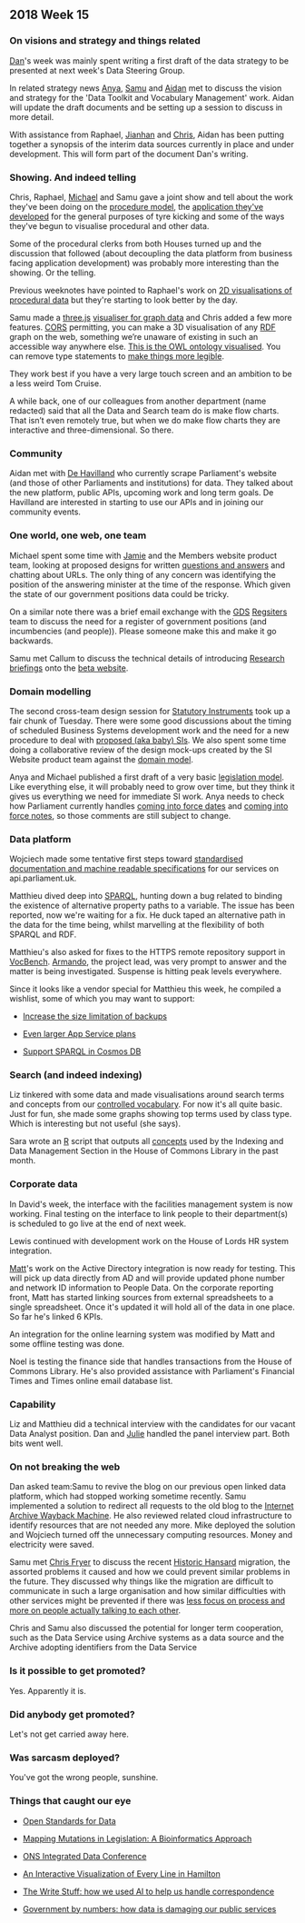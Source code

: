 ## 2018 Week 15

### On visions and strategy and things related

[Dan](https://twitter.com/dasbarrett)'s week was mainly spent writing a first draft of the data strategy to be presented at next week's Data Steering Group.

In related strategy news [Anya](https://twitter.com/bitten_), [Samu](https://twitter.com/langsamu) and [Aidan](https://twitter.com/aidan_morgan) met to discuss the vision and strategy for the 'Data Toolkit and Vocabulary Management' work. Aidan will update the draft documents and be setting up a session to discuss in more detail.

With assistance from Raphael, [Jianhan](https://twitter.com/jianhanzhu) and [Chris](https://twitter.com/chrisalcockdev), Aidan has been putting together a synopsis of the interim data sources currently in place and under development. This will form part of the document Dan's writing.

### Showing. And indeed telling

Chris, Raphael, [Michael](https://twitter.com/fantasticlife) and Samu gave a joint show and tell about the work they've been doing on the [procedure model](https://ukparliament.github.io/ontologies/procedure/procedure-ontology.html), the [application they've developed](https://procedures.azurewebsites.net/) for the general purposes of tyre kicking and some of the ways they've begun to visualise procedural and other data.

Some of the procedural clerks from both Houses turned up and the discussion that followed (about decoupling the data platform from business facing application development) was probably more interesting than the showing. Or the telling.

Previous weeknotes have pointed to Raphael's work on [2D visualisations of procedural data](https://procedures.azurewebsites.net/WorkPackages/5/graph) but they're starting to look better by the day.

Samu made a [three.js](https://threejs.org/) [visualiser for graph data](https://api.parliament.uk/viewer/) and Chris added a few more features. [CORS](https://en.wikipedia.org/wiki/Cross-origin_resource_sharing) permitting, you can make a 3D visualisation of any [RDF](https://en.wikipedia.org/wiki/Resource_Description_Framework) graph on the web, something we’re unaware of existing in such an accessible way anywhere else. [This is the OWL ontology visualised](https://api.parliament.uk/viewer/#https://www.w3.org/2002/07/owl). You can remove type statements to [make things more legible](https://api.parliament.uk/viewer/?notype#https://www.w3.org/2002/07/owl).

They work best if you have a very large touch screen and an ambition to be a less weird Tom Cruise.

A while back, one of our colleagues from another department (name redacted) said that all the Data and Search team do is make flow charts. That isn’t even remotely true, but when we do make flow charts they are interactive and three-dimensional. So there.

### Community

Aidan met with [De Havilland](https://www1.dehavilland.co.uk/) who currently scrape Parliament's website (and those of other Parliaments and institutions) for data. They talked about the new platform, public APIs, upcoming work and long term goals. De Havilland are interested in starting to use our APIs and in joining our community events.

### One world, one web, one team

Michael spent some time with [Jamie](https://twitter.com/oddtype) and the Members website product team, looking at proposed designs for written [questions and answers](https://ukparliament.github.io/ontologies/question-and-answer/question-and-answer-ontology.html) and chatting about URLs. The only thing of any concern was identifying the position of the answering minister at the time of the response. Which given the state of our government positions data could be tricky.

On a similar note there was a brief email exchange with the [GDS](https://gds.blog.gov.uk/) [Regsiters](https://registers.cloudapps.digital/) team to discuss the need for a register of government positions (and incumbencies (and people)). Please someone make this and make it go backwards.

Samu met Callum to discuss the technical details of introducing [Research briefings](https://researchbriefings.parliament.uk/) onto the [beta website](https://beta.parliament.uk).

### Domain modelling

The second cross-team design session for [Statutory Instruments](https://en.wikipedia.org/wiki/Statutory_instrument_(UK)) took up a fair chunk of Tuesday. There were some good discussions about the timing of scheduled Business Systems development work and the need for a new procedure to deal with [proposed (aka baby) SIs](https://ukparliament.github.io/ontologies/legislation/legislation-ontology.html#d4e240). We also spent some time doing a collaborative review of the design mock-ups created by the SI Website product team against the [domain model](https://ukparliament.github.io/ontologies/procedure/procedure-ontology.html).

Anya and Michael published a first draft of a very basic [legislation model](https://ukparliament.github.io/ontologies/legislation/legislation-ontology.html). Like everything else, it will probably need to grow over time, but they think it gives us everything we need for immediate SI work. Anya needs to check how Parliament currently handles [coming into force dates](https://ukparliament.github.io/ontologies/legislation/legislation-ontology.html#d4e88) and [coming into force notes](https://ukparliament.github.io/ontologies/legislation/legislation-ontology.html#d4e103), so those comments are still subject to change.

### Data platform

Wojciech made some tentative first steps toward [standardised documentation and machine readable specifications](https://www.openapis.org/) for our services on api.parliament.uk.

Matthieu dived deep into [SPARQL](https://en.wikipedia.org/wiki/SPARQL), hunting down a bug related to binding the existence of alternative property paths to a variable. The issue has been reported, now we're waiting for a fix. He duck taped an alternative path in the data for the time being, whilst marvelling at the flexibility of both SPARQL and RDF.

Matthieu's also asked for fixes to the HTTPS remote repository support in [VocBench](http://vocbench.uniroma2.it/). [Armando](https://twitter.com/starred75), the project lead, was very prompt to answer and the matter is being investigated. Suspense is hitting peak levels everywhere.

Since it looks like a vendor special for Matthieu this week, he compiled a wishlist, some of which you may want to support:
 
 * [Increase the size limitation of backups](https://feedback.azure.com/forums/169385-web-apps/suggestions/10036335-increase-the-size-limitation-of-backups-from-10gb)
 
 * [Even larger App Service plans](https://feedback.azure.com/forums/169385-web-apps/suggestions/33226270-xl-app-service-plans-we-need-to-scale-up)
 
 * [Support SPARQL in Cosmos DB](https://feedback.azure.com/forums/263030-azure-cosmos-db/suggestions/6738428-support-for-w3c-sparql-as-a-query-language)

### Search (and indeed indexing)

Liz tinkered with some data and made visualisations around search terms and concepts from our [controlled vocabulary](http://www.data.parliament.uk/dataset/thesauri). For now it's all quite basic. Just for fun, she made some graphs showing top terms used by class type. Which is interesting but not useful (she says).

Sara wrote an [R](https://www.r-project.org/) script that outputs all [concepts](https://ukparliament.github.io/ontologies/concept/concept-ontology.html#d4e316) used by the Indexing and Data Management Section in the House of Commons Library in the past month.

### Corporate data

In David's week, the interface with the facilities management system is now working. Final testing on the interface to link people to their department(s) is scheduled to go live at the end of next week.

Lewis continued with development work on the House of Lords HR system integration.

[Matt](https://twitter.com/matiasgermanico)'s work on the Active Directory integration is now ready for testing. This will pick up data directly from AD and will provide updated phone number and network ID information to People Data. On the corporate reporting front, Matt has started linking sources from external spreadsheets to a single spreadsheet. Once it's updated it will hold all of the data in one place. So far he's linked 6 KPIs.

An integration for the online learning system was modified by Matt and some offline testing was done.
 
Noel is testing the finance side that handles transactions from the House of Commons Library. He's also provided assistance with Parliament's Financial Times and Times online email database list.

### Capability

Liz and Matthieu did a technical interview with the candidates for our vacant Data Analyst position. Dan and [Julie](https://twitter.com/julietouring) handled the panel interview part. Both bits went well.

### On not breaking the web

Dan asked team:Samu to revive the blog on our previous open linked data platform, which had stopped working sometime recently. Samu implemented a solution to redirect all requests to the old blog to the [Internet Archive Wayback Machine](http://archive.org/web/). He also reviewed related cloud infrastructure to identify resources that are not needed any more. Mike deployed the solution and Wojciech turned off the unnecessary computing resources. Money and electricity were saved.

Samu met [Chris Fryer](https://twitter.com/c_fryer) to discuss the recent [Historic Hansard](https://api.parliament.uk/historic-hansard/index.html) migration, the assorted problems it caused and how we could prevent similar problems in the future. They discussed why things like the migration are difficult to communicate in such a large organisation and how similar difficulties with other services might be prevented if there was [less focus on process and more on people actually talking to each other](http://agilemanifesto.org/).

Chris and Samu also discussed the potential for longer term cooperation, such as the Data Service using Archive systems as a data source and the Archive adopting identifiers from the Data Service

### Is it possible to get promoted?

Yes. Apparently it is.

### Did anybody get promoted?

Let's not get carried away here.

### Was sarcasm deployed?

You've got the wrong people, sunshine.

### Things that caught our eye

* [Open Standards for Data](https://standards.theodi.org/)

* [Mapping Mutations in Legislation: A Bioinformatics Approach](https://academic.oup.com/pa/advance-article/doi/10.1093/pa/gsy006/4883355?guestAccessKey=b9e4fc1e-995c-47e8-8fd5-de1c380b25bf)

* [ONS Integrated Data Conference](https://www.eventbrite.co.uk/e/integrated-data-conference-2018-tickets-43741014552)

* [An Interactive Visualization of Every Line in Hamilton](https://pudding.cool/2017/03/hamilton/)

* [The Write Stuff: how we used AI to help us handle correspondence](https://dftdigital.blog.gov.uk/2018/04/09/the-write-stuff-how-we-used-ai-to-help-us-handle-correspondence/)

* [Government by numbers: how data is damaging our public services](https://apolitical.co/solution_article/government-numbers-data-damaging-public-services/)